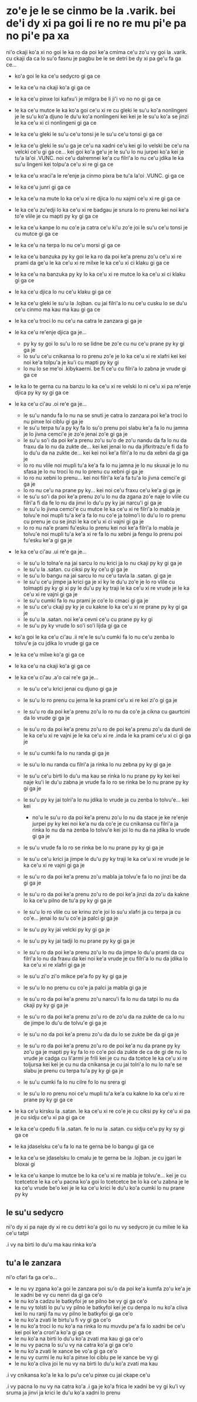 zo'e je le se cinmo be la .varik. bei de'i dy xi pa goi li re no re mu pi'e pa no pi'e pa xa
============================================================================================

ni'o ckaji ko'a xi no goi le ka ro da poi ke'a cmima ce'u zo'u vy goi la .varik. cu ckaji da ca lo su'o fasnu je pagbu be le se detri be dy xi pa ge'u fa ga ce...

* ko'a goi le ka ce'u sedycro gi ga ce
* le ka ce'u na ckaji ko'a gi ga ce
* le ka ce'u pinxe loi kafxu'i je milgra be li ji'i vo no no gi ga ce
* le ka ce'u mutce le ka ko'a goi ce'u xi re cu gleki le su'u ko'a nonlingeni je le su'u ko'a djuno le du'u ko'a nonlingeni kei kei je le su'u ko'a se jinzi le ka ce'u xi ci nonlingeni gi ga ce
* le ka ce'u gleki le su'u ce'u tonsi je le su'u ce'u tonsi gi ga ce
* le ka ce'u gleki le su'u ga je ce'u na xadni ce'u kei gi lo velski be ce'u na velcki ce'u gi ga ce... kei goi ko'a ge'u je le su'u lo nu jurpei ko'a kei je tu'a la'oi .VUNC. noi ce'u dalremnei ke'a cu filri'a lo nu ce'u jdika le ka su'u lingeni kei tolpu'a ce'u xi re gi ga ce
* le ka ce'u xraci'a le re'enje ja cinmo pixra be tu'a la'oi .VUNC. gi ga ce
* le ka ce'u junri gi ga ce
* le ka ce'u na mute lo ka ce'u xi re djica lo nu xajmi ce'u xi re gi ga ce
* le ka ce'u zu'edji lo ka ce'u xi re badgau je snura lo ro prenu kei noi ke'a to'e vlile je cu mapti py ky gi ga ce
* le ka ce'u kanpe lo nu co'e ja catra ce'u ki'u zo'e joi le su'u ce'u tonsi je cu mutce gi ga ce
* le ka ce'u na terpa lo nu ce'u morsi gi ga ce
* le ka ce'u banzuka py ky goi le ka ro da poi ke'a prenu zo'u ce'u xi re prami da ge'u le ka ce'u xi re milxe le ka ce'u xi ci klaku gi ga ce
* le ka ce'u na banzuka py ky lo ka ce'u xi re mutce lo ka ce'u xi ci klaku gi ga ce
* le ka ce'u djica lo nu ce'u klaku gi ga ce
* le ka ce'u gleki le su'u la .lojban. cu jai filri'a lo nu ce'u cusku lo se du'u ce'u cinmo ma kau ma kau gi ga ce
* le ka ce'u troci lo nu ce'u na catra le zanzara gi ga je
* le ka ce'u re'enje djica ga je...

  * py ky sy goi lo su'u lo ro se lidne be zo'e cu nu ce'u prane py ky gi ga je
  * lo su'u ce'u cnikansa lo ro prenu zo'e je lo ka ce'u xi re xlafri kei kei noi ke'a tolpu'a je ku'i cu mapti py ky gi
  * lo nu lo se me'oi .kibykaerni. be fi ce'u cu filri'a lo zabna je vrude gi ga ce

* le ka lo te gerna cu na banzu lo ka ce'u xi re velski lo ni ce'u xi pa re'enje djica py ky sy gi ga ce
* le ka ce'u ci'au .oi re'e ga je...

  * le su'u nandu fa lo nu na se snuti je catra lo zanzara poi ke'a troci lo nu pinxe loi ciblu gi ga je
  * le su'u terpa tu'a py ky fa lo su'o prenu poi slabu ke'a fa lo nu jamna je lo jivna cemci'e je zo'e jenai zo'e gi ga je
  * le su'u so'i da poi ke'a prenu zo'u su'o de zo'u nandu da fa lo nu da fraxu da lo nu da zukte de... kei kei jenai lo nu da jifkritrazu'e fi da fo lo du'u da na zukte de... kei kei noi ke'a filri'a lo nu da xebni da gi ga je
  * lo ro nu vlile noi mupli tu'a ke'a fa lo nu jamna je lo nu skuxai je lo nu sfasa je lo nu troci lo nu lo prenu cu xebni gi ga je
  * lo ro nu xebni lo prenu... kei noi filri'a ke'a fa tu'a lo jivna cemci'e gi ga je
  * lo ro nu ce'u na prane py ky... kei noi ce'u fraxu ce'u ke'a gi ga je
  * le su'u so'i da poi ke'a prenu zo'u lo nu da zgana zo'e naje lo vlile cu filri'a fi da fe lo nu da jinvi lo du'u py ky jai narcu'i gi ga je
  * le su'u lo jivna cemci'e cu mutce le ka ce'u xi re filri'a lo mabla je tolvu'e noi mupli tu'a ke'a fa lo nu co'e ja tolmo'i lo du'u lo ro prenu cu prenu je cu se jinzi le ka ce'u xi ci vajni gi ga je
  * lo ro nu na'e prami fu'esku lo prenu kei noi ke'a filri'a lo mabla je tolvu'e noi mupli tu'a ke'a xi re fa lo nu xebni ja fengu lo prenu poi fu'esku ke'a gi ga je

* le ka ce'u ci'au .ui re'e ga je...

  * le su'u lo tolna'e na jai sarcu lo nu krici ja lo nu ckaji py ky gi ga je
  * le su'u la .satan. cu ciksi py ky ce'u gi ga je
  * le su'u lo bangu na jai sarcu lo nu ce'u tavla la .satan. gi ga je
  * le su'u ce'u jimpe ja krici ga je xi ky le du'u zo'e je lo ro vlile cu tolmapti py ky gi xi py le du'u py ky traji le ka ce'u xi re vrude je le ka ce'u xi re vajni gi ga je
  * le su'u cumki fa lo nu prami je co'e lo cmaci gi ga je
  * le su'u ce'u ckaji py ky je cu kakne lo ka ce'u xi re prane py ky gi ga je
  * le su'u la .satan. noi ke'a cevni ce'u cu prane py ky gi
  * le su'u py ky vrude lo so'i so'i lijda gi ga ce

* ko'a goi le ka ce'u ci'au .ii re'e le su'u cumki fa lo nu ce'u zenba lo tolvu'e ja cu jdika lo vrude gi ga ce
* le ka ce'u milxe ko'a gi ga ce
* le ka ce'u na ckaji ko'a gi ga ce

* le ka ce'u ci'au .a'o cai re'e ga je...

  * le su'u ce'u krici jenai cu djuno gi ga je
  * le su'u lo ro prenu cu jerna le ka prami ce'u xi re kei zi'o gi ga je
  * le su'u ro da poi ke'a prenu zo'u lo ro nu da co'e ja cikna cu gaurtcini da lo vrude gi ga je
  * le su'u ro da poi ke'a prenu zo'u ro de poi ke'a prenu zo'u da dunli de le ka ce'u xi re vajni je le ka ce'u xi re .inda le ka prami ce'u xi ci gi ga je
  * le su'u cumki fa lo nu randa gi ga je
  * le su'u lo nu randa cu filri'a ja rinka lo nu zebna py ky gi ga je
  * le su'u ce'u birti lo du'u ma kau se rinka lo nu prane py ky kei kei naje ku'i le du'u zabna je vrude fa lo ro se rinka be lo nu prane py ky gi ga je
  * le su'u py ky jai tolri'a lo nu jdika lo vrude ja cu zenba lo tolvu'e... kei kei

    * no'u le su'u ro da poi ke'a prenu zo'u lo nu da stace je ke re'enje jurpei py ky kei noi ke'a nu da co'e je cu cnikansa cu filri'a ja rinka lo nu da na zenba lo tolvu'e kei joi lo nu da na jdika lo vrude gi ga je

  * le su'u vrude fa lo ro se rinka be lo nu prane py ky gi ga je
  * le su'u ce'u krici ja jimpe le du'u py ky traji le ka ce'u xi re vrude je le ka ce'u xi re vajni gi ga je
  * le su'u ro da poi ke'a prenu zo'u mabla ja tolvu'e fa lo no jinzi be da gi ga je
  * le su'u ro da poi ke'a prenu zo'u ro de poi ke'a jinzi da zo'u da kakne lo ka ce'u pilno de tu'a py ky gi ga je
  * le su'u lo ro vlile cu se krinu zo'e joi lo su'u xlafri ja cu terpa ja cu co'e... jenai lo su'u co'e ja palci gi ga je
  * le su'u py ky jai velcki py ky gi ga je
  * le su'u py ky jai tadji lo nu prane py ky gi ga je
  * le su'u ro da poi ke'a prenu zo'u lo nu da jimpe lo du'u prami da cu filri'a lo nu da fraxu da kei noi ke'a vrude je cu filri'a lo nu da jdika lo ka ce'u xi re xlafri gi ga je
  * le su'u zi'o zi'o mikce pe'a fo py ky gi ga je
  * le su'u lo no prenu cu co'e ja palci ja mabla gi ga je
  * le su'u ro da poi ke'a prenu zo'u narcu'i fa lo nu da tatpi lo nu da ckaji py ky gi ga je
  * le su'u ro da poi ke'a prenu zo'u ro de zo'u da na zukte de ca lo nu de jimpe lo du'u de tolvu'e gi ga je
  * le su'u no da poi ke'a prenu zo'u da du lo se zukte be da gi ga je
  * le su'u ro da poi ke'a prenu zo'u ro de poi ke'a nu da prane py ky zo'u ga je mapti py ky fa lo ro co'e poi da zukte de ca de gi de nu lo vrude je cadga cu li'armi je frili kei je cu nu da tcetce le ka ce'u xi re toljursa kei kei je cu nu da cnikansa je cu jai tolri'a lo nu lo na'e se slabu je prenu cu terpa tu'a py ky gi ga je
  * le su'u cumki fa lo nu cilre fo lo nu srera gi
  * le su'u lo ro prenu noi ce'u mupli tu'a ke'a cu kakne lo ka ce'u xi re prane py ky gi ga ce

* le ka ce'u kirsku la .satan. le ka ce'u xi re co'e je cu ciksi py ky ce'u xi pa je cu sidju ce'u xi pa gi ga ce
* le ka ce'u cpedu fi la .satan. fe lo nu la .satan. cu sidju ce'u py ky sy gi ga ce
* le ka jdaselsku ce'u fa lo na te gerna be lo bangu gi ga ce
* le ka ce'u se jdaselsku lo cmalu je te gerna be la .lojban. je cu jgari le bloxai gi
* le ka ce'u kanpe lo mutce be lo ka ce'u xi re mabla je tolvu'e... kei je cu tcetcetce le ka ce'u pacna ko'a goi lo tcetcetce be lo ka ce'u zabna je le ka ce'u vrude be'o kei je le ka ce'u krici le du'u ko'a cumki lo nu prane py ky

## le su'u sedycro
ni'o dy xi pa naje dy xi re cu detri ko'a goi lo nu vy sedycro je cu milxe le ka ce'u tatpi

.i vy na birti lo du'u ma kau rinka ko'a

## tu'a le zanzara
ni'o cfari fa ga ce'o...

* le nu vy zgana ko'a goi le zanzara poi su'o da poi ke'a kumfa zo'u ke'a je le xadni be vy cu nenri da gi ga ce'o
* le nu ko'a cadzu le batkyfoi je se pilno be vy gi ga ce'o
* le nu vy tolsti lo pu'u vy pilno le batkyfoi kei je cu denpa lo nu ko'a cliva kei lo nu ranji fa nu vy pilno le batkyfoi gi ga ce'o
* le nu ko'a zvati le birtu'u fi vy gi ga ce'o
* le nu ko'a troci lo nu ko'a na rinka lo nu muvdu pe'a fa lo xadni be ce'u kei poi ke'a crori'a ko'a gi ga ce
* le nu ko'a na birti lo du'u ko'a zvati ma kau gi ga ce'o
* le nu vy pacna lo su'u vy na catra ko'a gi ga ce'o
* le nu ko'a zvati le xance be vo'a gi ga ce'o
* le nu vy curmi le nu ko'a pinxe loi ciblu pe le xance be vy gi
* le nu ko'a cliva joi le nu vy na birti lo du'u ko'a zvati ma kau

.i vy cnikansa ko'a le ka lo pu'u ce'u pinxe cu jai ckape ce'u

.i vy pacna lo nu vy na catra ko'a  .i ga je ko'a frica le xadni be vy gi ku'i vy sruma ja jinvi ja krici le du'u ko'a xadni lo prenu
